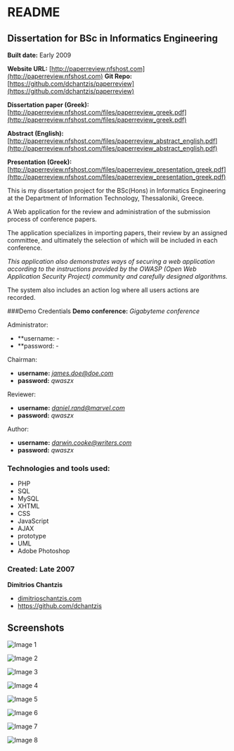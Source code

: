 # README

## Dissertation for BSc in Informatics Engineering
**Built date:** Early 2009

**Website URL:** [http://paperreview.nfshost.com](http://paperreview.nfshost.com)
**Git Repo:** [https://github.com/dchantzis/paperreview](https://github.com/dchantzis/paperreview)

**Dissertation paper (Greek):** [http://paperreview.nfshost.com/files/paperreview_greek.pdf](http://paperreview.nfshost.com/files/paperreview_greek.pdf)

**Abstract (English):** [http://paperreview.nfshost.com/files/paperreview_abstract_english.pdf](http://paperreview.nfshost.com/files/paperreview_abstract_english.pdf)

**Presentation (Greek):** [http://paperreview.nfshost.com/files/paperreview_presentation_greek.pdf](http://paperreview.nfshost.com/files/paperreview_presentation_greek.pdf)

This is my dissertation project for the BSc(Hons) in Informatics Engineering at the Department of Information Technology, Thessaloniki, Greece.

A Web application for the review and administration of the submission process of conference papers.

The application specializes in importing papers, their review by an assigned committee, and ultimately the selection of which will be included in each conference.

*This application also demonstrates ways of securing a web application according to the instructions provided by the OWASP (Open Web Application Security Project) community and carefully designed algorithms.*

The system also includes an action log where all users actions are recorded.

###Demo Credentials
**Demo conference:** *Gigabyteme conference*

Administrator:
  - **username: -
  - **password: -

Chairman:
  - **username:** *james.doe@doe.com*
  - **password:** *qwaszx*

Reviewer:
  - **username:** *daniel.rand@marvel.com*
  - **password:** *qwaszx*

Author:
  - **username:** *darwin.cooke@writers.com*
  - **password:** *qwaszx*

### Technologies and tools used:

- PHP
- SQL
- MySQL
- XHTML
- CSS
- JavaScript
- AJAX
- prototype
- UML
- Adobe Photoshop

### Created: Late 2007

**Dimitrios Chantzis**
- [dimitrioschantzis.com](http://www.dimitrioschantzis.com)
- <https://github.com/dchantzis>

## Screenshots
![Image 1](http://paperreview.nfshost.com/files/screenshots/screenshot-1.jpg)

![Image 2](http://paperreview.nfshost.com/files/screenshots/screenshot-2.jpg)

![Image 3](http://paperreview.nfshost.com/files/screenshots/screenshot-3.jpg)

![Image 4](http://paperreview.nfshost.com/files/screenshots/screenshot-4.png)

![Image 5](http://paperreview.nfshost.com/files/screenshots/screenshot-5.png)

![Image 6](http://paperreview.nfshost.com/files/screenshots/screenshot-3.png)

![Image 7](http://paperreview.nfshost.com/files/screenshots/screenshot-7.png)

![Image 8](http://paperreview.nfshost.com/files/screenshots/screenshot-8.png)
